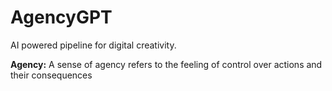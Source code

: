 # AgencyGPT
AI powered pipeline for digital creativity.

**Agency:** A sense of agency refers to the feeling of control over actions and their consequences
